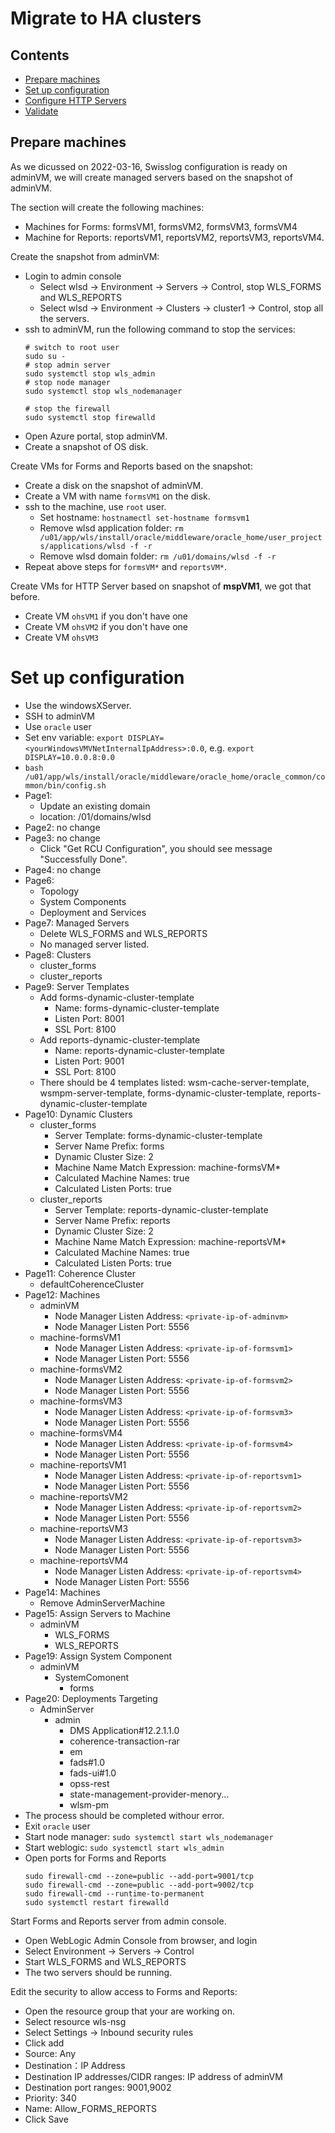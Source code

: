 # Migrate to HA clusters

## Contents

* [Prepare machines]()
* [Set up configuration]()
* [Configure HTTP Servers]()
* [Validate]()


## Prepare machines

As we dicussed on 2022-03-16, Swisslog configuration is ready on adminVM, we will create managed servers based on the snapshot of adminVM.

The section will create the following machines:
- Machines for Forms: formsVM1, formsVM2, formsVM3, formsVM4
- Machine for Reports: reportsVM1, reportsVM2, reportsVM3, reportsVM4.

Create the snapshot from adminVM:
- Login to admin console
  - Select wlsd -> Environment -> Servers -> Control, stop WLS_FORMS and WLS_REPORTS
  - Select wlsd -> Environment -> Clusters -> cluster1 -> Control, stop all the servers.
- ssh to adminVM, run the following command to stop the services:
  ```
  # switch to root user
  sudo su -
  # stop admin server
  sudo systemctl stop wls_admin
  # stop node manager
  sudo systemctl stop wls_nodemanager

  # stop the firewall
  sudo systemctl stop firewalld
  ```
- Open Azure portal, stop adminVM.
- Create a snapshot of OS disk.


Create VMs for Forms and Reports based on the snapshot:
- Create a disk on the snapshot of adminVM.
- Create a VM with name `formsVM1` on the disk.
- ssh to the machine, use `root` user.
  - Set hostname: `hostnamectl set-hostname formsvm1`
  - Remove wlsd application folder: `rm /u01/app/wls/install/oracle/middleware/oracle_home/user_projects/applications/wlsd -f -r`
  - Remove wlsd domain folder: `rm /u01/domains/wlsd -f -r`
- Repeat above steps for `formsVM*` and `reportsVM*`.

Create VMs for HTTP Server based on snapshot of **mspVM1**, we got that before.
- Create VM `ohsVM1` if you don't have one
- Create VM `ohsVM2` if you don't have one
- Create VM `ohsVM3`

# Set up configuration

- Use the windowsXServer.
- SSH to adminVM
- Use `oracle` user
- Set env variable: `export DISPLAY=<yourWindowsVMVNetInternalIpAddress>:0.0`, e.g. `export DISPLAY=10.0.0.8:0.0`
- `bash  /u01/app/wls/install/oracle/middleware/oracle_home/oracle_common/common/bin/config.sh`
- Page1:
  - Update an existing domain
  - location: /01/domains/wlsd
- Page2: no change
- Page3: no change
  - Click "Get RCU Configuration", you should see message "Successfully Done".
- Page4: no change
- Page6:
  - Topology
  - System Components
  - Deployment and Services
- Page7: Managed Servers
  - Delete WLS_FORMS and WLS_REPORTS
  - No managed server listed.
- Page8: Clusters
  - cluster_forms
  - cluster_reports
- Page9: Server Templates
  - Add forms-dynamic-cluster-template
    - Name: forms-dynamic-cluster-template
    - Listen Port: 8001
    - SSL Port: 8100
  - Add reports-dynamic-cluster-template
    - Name: reports-dynamic-cluster-template
    - Listen Port: 9001
    - SSL Port: 8100
  - There should be 4 templates listed: wsm-cache-server-template, wsmpm-server-template, forms-dynamic-cluster-template, reports-dynamic-cluster-template
- Page10: Dynamic Clusters
  - cluster_forms
    - Server Template: forms-dynamic-cluster-template
    - Server Name Prefix: forms
    - Dynamic Cluster Size: 2
    - Machine Name Match Expression: machine-formsVM*
    - Calculated Machine Names: true
    - Calculated Listen Ports: true
  - cluster_reports
    - Server Template: reports-dynamic-cluster-template
    - Server Name Prefix: reports
    - Dynamic Cluster Size: 2
    - Machine Name Match Expression: machine-reportsVM*
    - Calculated Machine Names: true
    - Calculated Listen Ports: true
- Page11: Coherence Cluster
  - defaultCoherenceCluster
- Page12: Machines
  - adminVM
    - Node Manager Listen Address: `<private-ip-of-adminvm>`
    - Node Manager Listen Port: 5556
  - machine-formsVM1
    - Node Manager Listen Address: `<private-ip-of-formsvm1>`
    - Node Manager Listen Port: 5556
  - machine-formsVM2
    - Node Manager Listen Address: `<private-ip-of-formsvm2>`
    - Node Manager Listen Port: 5556
  - machine-formsVM3
    - Node Manager Listen Address: `<private-ip-of-formsvm3>`
    - Node Manager Listen Port: 5556
  - machine-formsVM4
    - Node Manager Listen Address: `<private-ip-of-formsvm4>`
    - Node Manager Listen Port: 5556
  - machine-reportsVM1
    - Node Manager Listen Address: `<private-ip-of-reportsvm1>`
    - Node Manager Listen Port: 5556
  - machine-reportsVM2
    - Node Manager Listen Address: `<private-ip-of-reportsvm2>`
    - Node Manager Listen Port: 5556
  - machine-reportsVM3
    - Node Manager Listen Address: `<private-ip-of-reportsvm3>`
    - Node Manager Listen Port: 5556
  - machine-reportsVM4
    - Node Manager Listen Address: `<private-ip-of-reportsvm4>`
    - Node Manager Listen Port: 5556
- Page14: Machines
  - Remove AdminServerMachine
- Page15: Assign Servers to Machine
  - adminVM
    - WLS_FORMS
    - WLS_REPORTS
- Page19: Assign System Component
  - adminVM
    - SystemComonent
      - forms
- Page20: Deployments Targeting
  - AdminServer
    - admin
      - DMS Application#12.2.1.1.0
      - coherence-transaction-rar
      - em
      - fads#1.0
      - fads-ui#1.0
      - opss-rest
      - state-management-provider-menory...
      - wlsm-pm
- The process should be completed withour error.
- Exit `oracle` user
- Start node manager: `sudo systemctl start wls_nodemanager`
- Start weblogic: `sudo systemctl start wls_admin`
- Open ports for Forms and Reports
  ```
  sudo firewall-cmd --zone=public --add-port=9001/tcp
  sudo firewall-cmd --zone=public --add-port=9002/tcp
  sudo firewall-cmd --runtime-to-permanent
  sudo systemctl restart firewalld
  ```

Start Forms and Reports server from admin console.
- Open WebLogic Admin Console from browser, and login
- Select Environment -> Servers -> Control
- Start WLS_FORMS and WLS_REPORTS
- The two servers should be running.

Edit the security to allow access to Forms and Reports:
- Open the resource group that your are working on.
- Select resource wls-nsg
- Select Settings -> Inbound security rules
- Click add
- Source: Any
- Destination：IP Address
- Destination IP addresses/CIDR ranges: IP address of adminVM
- Destination port ranges: 9001,9002
- Priority: 340
- Name: Allow_FORMS_REPORTS
- Click Save



